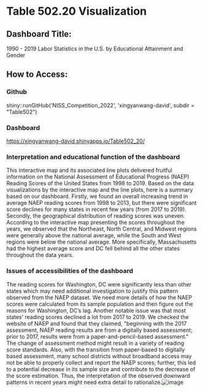 # Table 502.20 Visualization

## Dashboard Title: 

1990 - 2019 Labor Statistics in the U.S. by Educational Attainment and Gender


## How to Access:
### Github
shiny::runGitHub('NISS_Competition_2022', 'xingyanwang-david', subdir = "Table502")

### Dashboard
https://xingyanwang-david.shinyapps.io/Table502_20/


### Interpretation and educational function of the dashboard

This interactive map and its associated line plots delivered fruitful information on the National Assessment of Educational Progress (NAEP) Reading Scores of the United States from 1998 to 2019. Based on the data visualizations by the interactive map and the line plots, here is a summary based on our dashboard. Firstly, we found an overall increasing trend in average NAEP reading scores from 1998 to 2013, but there were significant score declines for many states in recent few years (from 2017 to 2019). Secondly, the geographical distribution of reading scores was uneven. According to the interactive map presenting the scores throughout the years, we observed that the Northeast, North Central, and Midwest regions were generally above the national average, while the South and West regions were below the national average. More specifically, Massachusetts had the highest average score and DC fell behind all the other states throughout the data years.

### Issues of accessibilities of the dashboard
The reading scores for Washington, DC were significantly less than other states which may need additional investigation to justify this pattern observed from the NAEP dataset. We need more details of how the NAEP scores were calculated from its sample population and then figure out the reasons for Washington, DC’s lag. Another notable issue was that most states' reading scores declined a lot from 2017 to 2019. We checked the website of NAEP and found that they claimed, "beginning with the 2017 assessment, NAEP reading results are from a digitally based assessment; prior to 2017, results were from a paper-and-pencil-based assessment." The change of assessment method might result in a variety of reading score standards. Also, with the transition from paper-based to digitally based assessment, many school districts without broadband access may not be able to properly collect and report the NAEP scores; further, this led to a potential decrease in its sample size and contribute to the decrease of the score estimation. Thus, the interpretation of the observed downward patterns in recent years might need extra detail to rationalize.![image](https://user-images.githubusercontent.com/60822057/163736589-18b98719-5b43-44a1-8bf4-ee908e1eb1c1.png)

